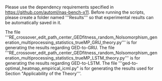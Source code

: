 Please use the dependency requirements specified in https://github.com/automl/nas-bench-x11.
Before running the scripts, please create a folder named '''Results''' so that experimental results can be automatically saved in it.

The file '''RE_crossover_edit_path_center_GEDfitness_random_NoIsomorphism_generation_multiprocessing_statistics_trueMP_GRU_theory.py'''
is for generating the results regarding GED-to-GRU.
The file '''RE_crossover_edit_path_center_GEDfitness_random_NoIsomorphism_generation_multiprocessing_statistics_trueMP_LSTM_theory.py'''
is for generating the results regarding GED-to-LSTM.
The file '''ged-to-optimal_heatmap_empirical_icml.py" is for generating the results used for Section "Applicability of the Theory'''.
